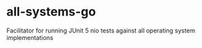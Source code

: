 # all-systems-go
Facilitator for running JUnit 5 nio tests against all operating system implementations
